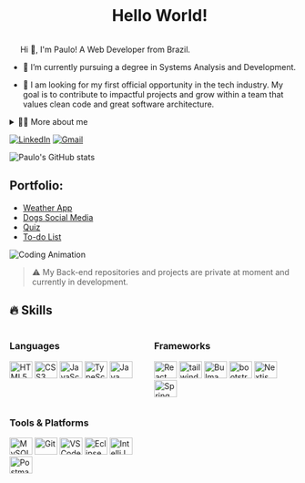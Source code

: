 <!--título-->
<div id="user-content-toc">
  <ul align="center">
    <summary><h1 style="display: inline-block">Hello World!</h1></summary>
  </ul>
</div>

<!-- Presentation -->
<p>
  <img src="https://media2.giphy.com/media/QssGEmpkyEOhBCb7e1/giphy.gif?cid=ecf05e47a0n3gi1bfqntqmob8g9aid1oyj2wr3ds3mg700bl&rid=giphy.gif" width ="15"> Hi 👋, I'm Paulo! A Web Developer from Brazil.

  - 🌱 I’m currently pursuing a degree in Systems Analysis and Development.

  - 🔭 I am looking for my first official opportunity in the tech industry. My goal is to contribute to impactful projects and grow within a team that values clean code and great software architecture.
</p>

<!-- Dropdown -->
<details>
  <summary>👨‍💻 More about me</summary>
  <br/>

  - 💬 I’m 27 years old, based in Brazil, advanced in English, and currently working on real-world projects through an international startup among the UK's Top 100 as a volunteer.  
    I have hands-on experience with React, JavaScript, TypeScript, Tailwind CSS, and version control with Git/GitHub.  
    Currently, I’m focused on expanding my backend expertise with Java, Spring Framework, and SQL databases.

  - 📚 I'm committed to continuous learning through professional courses outside of college, aiming to strengthen both technical skills and practical experience.

  - ⚡ Outside of coding, I enjoy working out, exploring cryptocurrencies, and studying English daily with speaking, reading, and shadowing techniques. I believe discipline and curiosity are the foundation for growth. 🚀
</details>

[![LinkedIn](https://img.shields.io/badge/LinkedIn-0077B5?style=for-the-badge&logo=linkedin&logoColor=white)](https://www.linkedin.com/in/paulo-roberto-franco-5476a629a/)
[![Gmail](https://img.shields.io/badge/-Gmail-D14836?style=for-the-badge&logo=gmail&logoColor=white)](mailto:pr98.dev@gmail.com)

<!-- GitHub Stats -->
![Paulo's GitHub stats](https://github-readme-stats.vercel.app/api?username=paulordev&show_icons=true&theme=gotham)

<!-- Portfolio -->
## Portfolio:
- [Weather App](https://github.com/PauloRDev/Weather-App)
- [Dogs Social Media](https://github.com/PauloRDev/Dogs-Social-Media)
- [Quiz](https://github.com/PauloRDev/Quiz)
- [To-do List](https://github.com/PauloRDev/To-do-List)

<!-- GIF -->
<p align="left">
  <img align="center" src="https://user-images.githubusercontent.com/115187902/230603133-52eedb90-6313-41ef-86a6-122ec3848e19.gif" alt="Coding Animation" />
</p>


> ⚠️ My Back-end repositories and projects are private at moment and currently in development.


<!-- Skills -->
## 🔥 Skills

<div style="display: flex; flex-wrap: wrap; gap: 12px;">
  <!-- Programming Languages -->
  <div style="flex-basis: 48%;">
    <h3>Languages</h3>
    <img alt="HTML5" height="30" width="40" src="https://cdn.jsdelivr.net/gh/devicons/devicon/icons/html5/html5-original.svg" />
    <img alt="CSS3" height="30" width="40" src="https://cdn.jsdelivr.net/gh/devicons/devicon/icons/css3/css3-original.svg" />
    <img alt="JavaScript" height="30" width="40" src="https://cdn.jsdelivr.net/gh/devicons/devicon/icons/javascript/javascript-original.svg" />
    <img alt="TypeScript" height="30" width="40" src="https://cdn.jsdelivr.net/gh/devicons/devicon/icons/typescript/typescript-plain.svg" />
    <img alt="Java" height="30" width="40" src="https://cdn.jsdelivr.net/gh/devicons/devicon/icons/java/java-original.svg" />
  </div>

<div style="flex-basis: 48%;">
  <h3>Frameworks</h3>
  <img alt="React" height="30" width="40" src="https://cdn.jsdelivr.net/gh/devicons/devicon/icons/react/react-original.svg"/>
  <img alt="tailwind" height="30" width="40" src="https://cdn.jsdelivr.net/gh/devicons/devicon@latest/icons/tailwindcss/tailwindcss-original.svg" />
  <img alt="Bulma" height="30" width="40" src="https://cdn.jsdelivr.net/gh/devicons/devicon/icons/bulma/bulma-plain.svg" />
  <img alt="bootstrap" height="30" width="40" src="https://cdn.jsdelivr.net/gh/devicons/devicon@latest/icons/bootstrap/bootstrap-original.svg" />
  <img alt="Nextjs" height="30" width="40" src="https://cdn.jsdelivr.net/gh/devicons/devicon@latest/icons/nextjs/nextjs-original.svg" />
  <img alt="Spring" height="30" width="40" src="https://cdn.jsdelivr.net/gh/devicons/devicon/icons/spring/spring-original.svg"/>
</div>

  <!-- Tools -->
  <div style="flex-basis: 48%;">
    <h3>Tools & Platforms</h3>
    <img alt="MySQL" height="30" width="40" src="https://cdn.jsdelivr.net/gh/devicons/devicon/icons/mysql/mysql-original.svg" />
    <img alt="Git" height="30" width="40" src="https://cdn.jsdelivr.net/gh/devicons/devicon/icons/git/git-original.svg" />
    <img alt="VS Code" height="30" width="40" src="https://cdn.jsdelivr.net/gh/devicons/devicon/icons/vscode/vscode-original.svg" />
    <img alt=Eclipse height="30" width="40" src="https://cdn.jsdelivr.net/gh/devicons/devicon@latest/icons/eclipse/eclipse-original.svg" />
    <img alt="IntelliJ" height="30" width="40" src="https://cdn.jsdelivr.net/gh/devicons/devicon/icons/intellij/intellij-original.svg" />
    <img alt=Postman height="30" width="40" src="https://cdn.jsdelivr.net/gh/devicons/devicon@latest/icons/postman/postman-original.svg" />
  </div>
</div>
